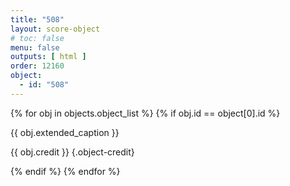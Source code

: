 ```yaml
---
title: "508"
layout: score-object
# toc: false
menu: false
outputs: [ html ]
order: 12160
object:
  - id: "508"
---
```


{% for obj in objects.object_list %}
{% if obj.id == object[0].id %}

{{ obj.extended_caption }}

{{ obj.credit }} {.object-credit}

{% endif %}
{% endfor %}
